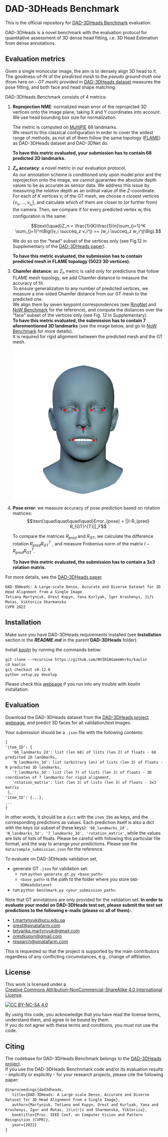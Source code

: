 
# DAD-3DHeads Benchmark

This is the official repository for [DAD-3DHeads Benchmark](https://www.pinatafarm.com/research/dad-3dheads/) evaluation.

DAD-3DHeads is a novel benchmark with the evaluation protocol for quantitative assessment of 3D dense head fitting, i.e. 3D Head Estimation from dense annotations.

[comment]: <> (<p align="center"> )

[comment]: <> (<img src="content_now_dataset.png">)

[comment]: <> (</p>)

## Evaluation metrics

Given a single monocular image, the aim is to densely align 3D head to it.  
The goodness-of-fit of the *predicted mesh* to the *pseudo ground-truth one* (from here on - *GT mesh*) provided in [DAD-3DHeads dataset](https://www.pinatafarm.com/research/dad-3dheads/dataset) measures the pose fitting, and both face and head shape matching.

DAD-3DHeads Benchmark consists of 4 metrics:
1) **Reprojection NME**: normalized mean error of the reprojected 3D vertices onto the image plane, taking X and Y coordinates into account.   
   We use head bounding box size for normalization.

   The metric is computed on [MultiPIE](https://www.researchgate.net/publication/240446286_Multi-PIE) 68 landmarks.  
   We resort to this classical configuration in order to cover the widest range of methods, as not all of them follow the same topology ([FLAME](https://flame.is.tue.mpg.de)) as DAD-3DHeads dataset and DAD-3DNet do.

   **To have this metric evaluated, your submission has to contain 68 predicted 2D landmarks.**


2) **$Z_n$ accuracy**: a novel metric in our evaluation protocol.     
   As our annotation scheme is conditioned only upon model prior and the reprojection onto the image, we cannot guarantee the absolute depth values to be as accurate as sensor data. We address this issue by measuring the *relative* depth as an ordinal value of the $Z$-coordinate.     
   For each of $K$ vertices $v_i$ of the GT mesh, we choose $n$ closest vertices $\{v_{i_1} , ..., v_{i_n} \}$, and calculate which of them are closer to (or further from) the camera. Then, we compare if for every predicted vertex $w_i$ this configuration is the same:

   $$\text{\quad}Z_n = \frac{1}{K}\frac{1}{n}\sum_{i=1}^K \sum_{j=1}^n\Big((v_i \succeq_z v_i^j) == (w_i \succeq_z w_i^j)\Big).$$

   We do so on the ”head” subset of the vertices only (see Fig.12 in Supplementary of the [DAD-3DHeads paper](https://arxiv.org/abs/2204.03688)).

   **To have this metric evaluated, the submission has to contain predicted mesh in FLAME topology (5023 3D vertices).**


3) **Chamfer distance**: as $Z_n$ metric is valid only for predictions that follow FLAME mesh topology, we add Chamfer distance to measure the accuracy of fit.   
   To ensure generalization to any number of predicted vertices, we measure a one-sided Chamfer distance from our GT mesh to the predicted one.   
   We align them by seven keypoint correspondences (see [RingNet](https://ringnet.is.tue.mpg.de) and [NoW Benchmark](https://github.com/soubhiksanyal/now_evaluation) for the reference), and compute the distances over the ”face” subset of the vertices only (see Fig. 12 in Supplementary).  
   **To have this metric evaluated, the submission has to contain 7 aforementioned 3D landmarks** (see the image below, and go to [NoW Benchmark](https://github.com/soubhiksanyal/now_evaluation) for more details).  
   It is required for rigid alignment between the predicted mesh and the GT mesh.
   <p align="center">   
   <img src="images/landmarks_7_annotated.png">  
   </p> 


4) **Pose error**: we measure accuracy of pose prediction based on rotation matrices:  
   $$\text{\quad\quad\quad\quad}Error_{pose} = ||I-R_{pred} R_{GT}^{T}||_F$$

   To compare the matrices $R_{pred}$ and $R_{GT}$, we calculate the difference rotation $R_{pred} R_{GT}^T$ , and measure Frobenius norm of the matrix $I − R_{pred} R_{GT}^T$.

   **To have this metric evaluated, the submission has to contain a $3x3$ rotation matrix.**


For more details, see the [DAD-3DHeads paper](https://arxiv.org/abs/2204.03688).

```  
DAD-3DHeads: A Large-scale Dense, Accurate and Diverse Dataset for 3D Head Alignment from a Single Image  
Tetiana Martyniuk, Orest Kupyn, Yana Kurlyak, Igor Krashenyi, Jiři Matas, Viktoriia Sharmanska  
CVPR 2022  
```  

## Installation

Make sure you have DAD-3DHeads requirements installed (see **Installation** section in the ***README.md*** in the parent **DAD-3DHeads** folder).

Install [*kaolin*](https://kaolin.readthedocs.io/en/latest/notes/installation.html) by running the commands below:

```  
git clone --recursive https://github.com/NVIDIAGameWorks/kaolin  
cd kaolin  
git checkout v0.12.0  
python setup.py develop  
```  
Please check this [webpage](https://kaolin.readthedocs.io/en/latest/notes/installation.html) if you run into any trouble with *kaolin* installation.

## Evaluation

Download the DAD-3DHeads dataset from the [DAD-3DHeads project webpage](https://www.pinatafarm.com/research/dad-3dheads/dataset), and predict 3D faces for all validation/test images.

Your submission should be a ```.json``` file with the following contents:
```  
{
'item_ID': {
   '68_landmarks_2d': list (len 68) of lists (len 2) of floats - 68 predicted 2D landmarks, 
   'N_landmarks_3d': list (arbitrary len) of lists (len 3) of floats - N predicted 3D landmarks, 
   '7_landmarks_3d': list (len 7) of lists (len 3) of floats - 3D coordinates of 7 landmarks for rigid alignment,    
   'rotation_matrix': list (len 3) of lists (len 3) of floats - 3x3 matrix
 },
'item_ID': {...},
...
}
```  

In other words, it should be a `dict` with the `item_ID`s as keys, and the corresponding predictions as values.
Each prediction itself is also a dict with the keys (or subset of these keys): `'68_landmarks_2d', 'N_landmarks_3d', '7_landmarks_3d', 'rotation_matrix'`, while the values are lists of lists of floats.
Please be careful with following this particular file format, and the way to arrange your predictions.
Please see the `data/sample_submission.json` for the reference.

To evaluate on DAD-3DHeads validation set,
* generate GT `.json` for validation set:
    * run `python generate_gt.py <base_path>`
    * `<base_path>` is the path to the folder where you store `DAD-3DHeadsDataset`
* run `python benchmark.py <your_submission_path>`.


Note that GT annotations are only provided for the validation set. **In order to evaluate your model on DAD-3DHeads test set, please submit the test set predictions to the following e-mails (please cc all of them):**.
* t.martynyuk@ucu.edu.ua
* orest@pinatafarm.com
* tetyanka.martynyuk@gmail.com
* orestkupyn@gmail.com
* research@pinatafarm.com


This is requested so that the project is supported by the main contributors regardless of any conflicting circumstances, e.g., change of affiliation.

## License

This work is licensed under a  
[Creative Commons Attribution-NonCommercial-ShareAlike 4.0 International License][cc-by-nc-sa].

[![CC BY-NC-SA 4.0][cc-by-nc-sa-image]][cc-by-nc-sa]

[cc-by-nc-sa]: http://creativecommons.org/licenses/by-nc-sa/4.0/
[cc-by-nc-sa-image]: https://licensebuttons.net/l/by-nc-sa/4.0/88x31.png
[cc-by-nc-sa-shield]: https://img.shields.io/badge/License-CC%20BY--NC--SA%204.0-lightgrey.svg

By using this code, you acknowledge that you have read the license terms, understand them, and agree to be bound by them.   
If you do not agree with these terms and conditions, you must not use the code.

## Citing

The codebase for DAD-3DHeads Benchmark belongs to the [DAD-3DHeads project](https://www.pinatafarm.com/research/dad-3dheads/).  
If you use the DAD-3DHeads Benchnmark code and/or its evaluation results - implicitly or explicitly - for your research projects, please cite the following paper:

```  
@inproceedings{dad3dheads,  
   title={DAD-3DHeads: A Large-scale Dense, Accurate and Diverse Dataset for 3D Head Alignment from a Single Image}, 
   author={Martyniuk, Tetiana and Kupyn, Orest and Kurlyak, Yana and Krashenyi, Igor and Matas, Ji\v{r}i and Sharmanska, Viktoriia}, 
   booktitle={Proc. IEEE Conf. on Computer Vision and Pattern Recognition (CVPR)}, 
   year={2022}
}  
```
